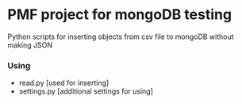 # PMF project for mongoDB testing 

Python scripts for inserting objects from csv file to mongoDB without making JSON

### Using

* read.py [used for inserting]
* settings.py [additional settings for using]
